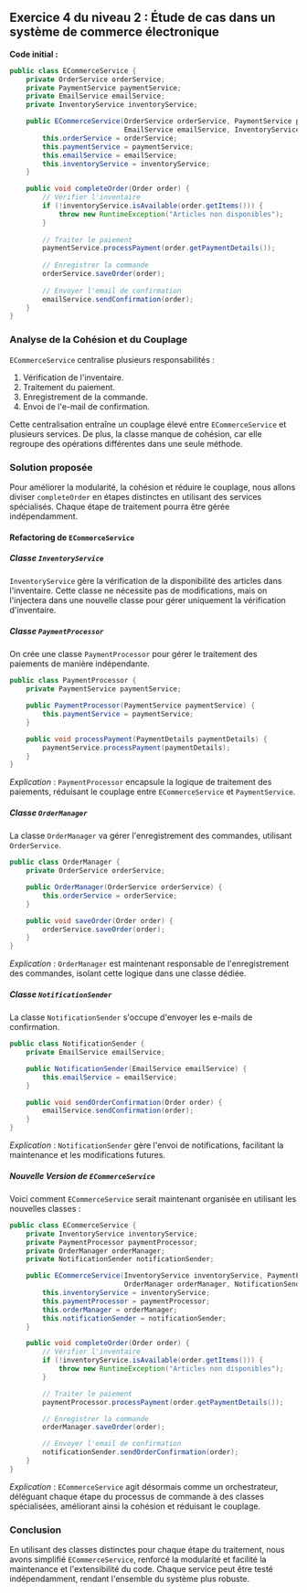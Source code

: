 ## Exercice 4 du niveau 2 : Étude de cas dans un système de commerce électronique

**Code initial :**

```java
public class ECommerceService {
    private OrderService orderService;
    private PaymentService paymentService;
    private EmailService emailService;
    private InventoryService inventoryService;

    public ECommerceService(OrderService orderService, PaymentService paymentService, 
                            EmailService emailService, InventoryService inventoryService) {
        this.orderService = orderService;
        this.paymentService = paymentService;
        this.emailService = emailService;
        this.inventoryService = inventoryService;
    }

    public void completeOrder(Order order) {
        // Vérifier l'inventaire
        if (!inventoryService.isAvailable(order.getItems())) {
            throw new RuntimeException("Articles non disponibles");
        }
        
        // Traiter le paiement
        paymentService.processPayment(order.getPaymentDetails());
        
        // Enregistrer la commande
        orderService.saveOrder(order);
        
        // Envoyer l'email de confirmation
        emailService.sendConfirmation(order);
    }
}
```

### Analyse de la Cohésion et du Couplage
`ECommerceService` centralise plusieurs responsabilités :
1. Vérification de l'inventaire.
2. Traitement du paiement.
3. Enregistrement de la commande.
4. Envoi de l'e-mail de confirmation.

Cette centralisation entraîne un couplage élevé entre `ECommerceService` et plusieurs services. De plus, la classe manque de cohésion, car elle regroupe des opérations différentes dans une seule méthode.

### Solution proposée
Pour améliorer la modularité, la cohésion et réduire le couplage, nous allons diviser `completeOrder` en étapes distinctes en utilisant des services spécialisés. Chaque étape de traitement pourra être gérée indépendamment.

#### Refactoring de `ECommerceService`

##### Classe `InventoryService`

`InventoryService` gère la vérification de la disponibilité des articles dans l'inventaire. Cette classe ne nécessite pas de modifications, mais on l'injectera dans une nouvelle classe pour gérer uniquement la vérification d'inventaire.

##### Classe `PaymentProcessor`

On crée une classe `PaymentProcessor` pour gérer le traitement des paiements de manière indépendante.

```java
public class PaymentProcessor {
    private PaymentService paymentService;

    public PaymentProcessor(PaymentService paymentService) {
        this.paymentService = paymentService;
    }

    public void processPayment(PaymentDetails paymentDetails) {
        paymentService.processPayment(paymentDetails);
    }
}
```

*Explication* : `PaymentProcessor` encapsule la logique de traitement des paiements, réduisant le couplage entre `ECommerceService` et `PaymentService`.

##### Classe `OrderManager`

La classe `OrderManager` va gérer l'enregistrement des commandes, utilisant `OrderService`.

```java
public class OrderManager {
    private OrderService orderService;

    public OrderManager(OrderService orderService) {
        this.orderService = orderService;
    }

    public void saveOrder(Order order) {
        orderService.saveOrder(order);
    }
}
```

*Explication* : `OrderManager` est maintenant responsable de l'enregistrement des commandes, isolant cette logique dans une classe dédiée.

##### Classe `NotificationSender`

La classe `NotificationSender` s'occupe d'envoyer les e-mails de confirmation.

```java
public class NotificationSender {
    private EmailService emailService;

    public NotificationSender(EmailService emailService) {
        this.emailService = emailService;
    }

    public void sendOrderConfirmation(Order order) {
        emailService.sendConfirmation(order);
    }
}
```

*Explication* : `NotificationSender` gère l'envoi de notifications, facilitant la maintenance et les modifications futures.

##### Nouvelle Version de `ECommerceService`

Voici comment `ECommerceService` serait maintenant organisée en utilisant les nouvelles classes :

```java
public class ECommerceService {
    private InventoryService inventoryService;
    private PaymentProcessor paymentProcessor;
    private OrderManager orderManager;
    private NotificationSender notificationSender;

    public ECommerceService(InventoryService inventoryService, PaymentProcessor paymentProcessor, 
                            OrderManager orderManager, NotificationSender notificationSender) {
        this.inventoryService = inventoryService;
        this.paymentProcessor = paymentProcessor;
        this.orderManager = orderManager;
        this.notificationSender = notificationSender;
    }

    public void completeOrder(Order order) {
        // Vérifier l'inventaire
        if (!inventoryService.isAvailable(order.getItems())) {
            throw new RuntimeException("Articles non disponibles");
        }

        // Traiter le paiement
        paymentProcessor.processPayment(order.getPaymentDetails());

        // Enregistrer la commande
        orderManager.saveOrder(order);

        // Envoyer l'email de confirmation
        notificationSender.sendOrderConfirmation(order);
    }
}
```

*Explication* : `ECommerceService` agit désormais comme un orchestrateur, déléguant chaque étape du processus de commande à des classes spécialisées, améliorant ainsi la cohésion et réduisant le couplage.

### Conclusion
En utilisant des classes distinctes pour chaque étape du traitement, nous avons simplifié `ECommerceService`, renforcé la modularité et facilité la maintenance et l'extensibilité du code. Chaque service peut être testé indépendamment, rendant l'ensemble du système plus robuste.

